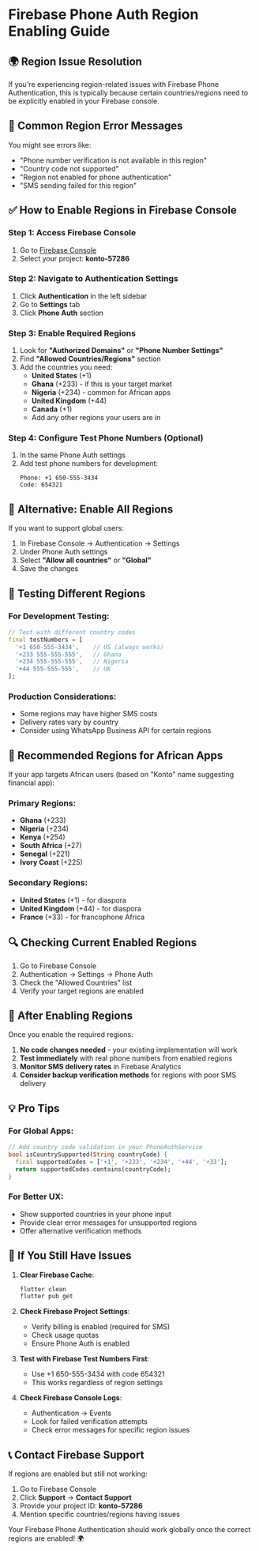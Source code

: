 # Firebase Phone Auth Region Enabling Guide

## 🌍 Region Issue Resolution

If you're experiencing region-related issues with Firebase Phone Authentication, this is typically because certain countries/regions need to be explicitly enabled in your Firebase console.

## 🚨 Common Region Error Messages

You might see errors like:
- "Phone number verification is not available in this region"
- "Country code not supported"
- "Region not enabled for phone authentication"
- "SMS sending failed for this region"

## ✅ How to Enable Regions in Firebase Console

### Step 1: Access Firebase Console
1. Go to [Firebase Console](https://console.firebase.google.com/)
2. Select your project: **konto-57286**

### Step 2: Navigate to Authentication Settings
1. Click **Authentication** in the left sidebar
2. Go to **Settings** tab
3. Click **Phone Auth** section

### Step 3: Enable Required Regions
1. Look for **"Authorized Domains"** or **"Phone Number Settings"**
2. Find **"Allowed Countries/Regions"** section
3. Add the countries you need:
   - **United States** (+1)
   - **Ghana** (+233) - if this is your target market
   - **Nigeria** (+234) - common for African apps
   - **United Kingdom** (+44)
   - **Canada** (+1)
   - Add any other regions your users are in

### Step 4: Configure Test Phone Numbers (Optional)
1. In the same Phone Auth settings
2. Add test phone numbers for development:
   ```
   Phone: +1 650-555-3434
   Code: 654321
   ```

## 🔧 Alternative: Enable All Regions

If you want to support global users:
1. In Firebase Console → Authentication → Settings
2. Under Phone Auth settings
3. Select **"Allow all countries"** or **"Global"**
4. Save the changes

## 📱 Testing Different Regions

### For Development Testing:
```dart
// Test with different country codes
final testNumbers = [
  '+1 650-555-3434',    // US (always works)
  '+233 555-555-555',   // Ghana
  '+234 555-555-555',   // Nigeria
  '+44 555-555-555',    // UK
];
```

### Production Considerations:
- Some regions may have higher SMS costs
- Delivery rates vary by country
- Consider using WhatsApp Business API for certain regions

## 🌟 Recommended Regions for African Apps

If your app targets African users (based on "Konto" name suggesting financial app):

### Primary Regions:
- **Ghana** (+233)
- **Nigeria** (+234)
- **Kenya** (+254)
- **South Africa** (+27)
- **Senegal** (+221)
- **Ivory Coast** (+225)

### Secondary Regions:
- **United States** (+1) - for diaspora
- **United Kingdom** (+44) - for diaspora
- **France** (+33) - for francophone Africa

## 🔍 Checking Current Enabled Regions

1. Go to Firebase Console
2. Authentication → Settings → Phone Auth
3. Check the "Allowed Countries" list
4. Verify your target regions are enabled

## 🚀 After Enabling Regions

Once you enable the required regions:

1. **No code changes needed** - your existing implementation will work
2. **Test immediately** with real phone numbers from enabled regions
3. **Monitor SMS delivery rates** in Firebase Analytics
4. **Consider backup verification methods** for regions with poor SMS delivery

## 💡 Pro Tips

### For Global Apps:
```dart
// Add country code validation in your PhoneAuthService
bool isCountrySupported(String countryCode) {
  final supportedCodes = ['+1', '+233', '+234', '+44', '+33'];
  return supportedCodes.contains(countryCode);
}
```

### For Better UX:
- Show supported countries in your phone input
- Provide clear error messages for unsupported regions
- Offer alternative verification methods

## 🔧 If You Still Have Issues

1. **Clear Firebase Cache**:
   ```bash
   flutter clean
   flutter pub get
   ```

2. **Check Firebase Project Settings**:
   - Verify billing is enabled (required for SMS)
   - Check usage quotas
   - Ensure Phone Auth is enabled

3. **Test with Firebase Test Numbers First**:
   - Use +1 650-555-3434 with code 654321
   - This works regardless of region settings

4. **Check Firebase Console Logs**:
   - Authentication → Events
   - Look for failed verification attempts
   - Check error messages for specific region issues

## 📞 Contact Firebase Support

If regions are enabled but still not working:
1. Go to Firebase Console
2. Click **Support** → **Contact Support**
3. Provide your project ID: **konto-57286**
4. Mention specific countries/regions having issues

Your Firebase Phone Authentication should work globally once the correct regions are enabled! 🌍
